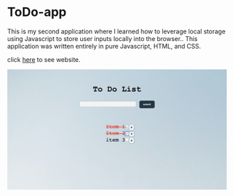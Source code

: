 # ToDo-app
This is my second application where I learned how to leverage local storage using Javascript to store user inputs locally into the browser.. This application was written entirely in pure Javascript, HTML, and CSS.

click <a href="https://mauroleos.github.io/ToDo-app/">here</a> to see website.

<img src="image/todo-list.jpg.png" alt="image">

